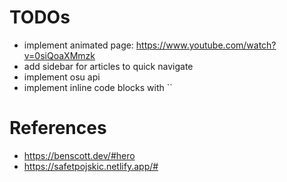 # TODOs

- implement animated page: https://www.youtube.com/watch?v=0siQoaXMmzk
- add sidebar for articles to quick navigate
- implement osu api
- implement inline code blocks with ``

# References

- https://benscott.dev/#hero
- https://safetpojskic.netlify.app/#
